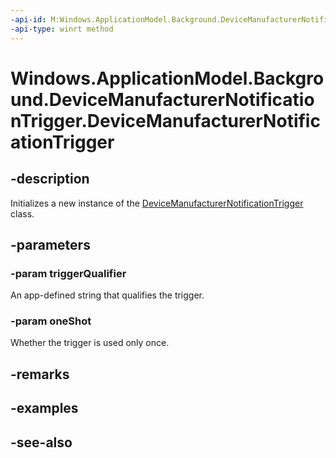 ----api-id: M:Windows.ApplicationModel.Background.DeviceManufacturerNotificationTrigger.#ctor(System.String,System.Boolean)
-api-type: winrt method
---<!-- Method syntaxpublic DeviceManufacturerNotificationTrigger(System.String triggerQualifier, System.Boolean oneShot)--># Windows.ApplicationModel.Background.DeviceManufacturerNotificationTrigger.DeviceManufacturerNotificationTrigger## -descriptionInitializes a new instance of the [DeviceManufacturerNotificationTrigger](devicemanufacturernotificationtrigger.md) class.## -parameters### -param triggerQualifierAn app-defined string that qualifies the trigger.### -param oneShotWhether the trigger is used only once.## -remarks## -examples## -see-also